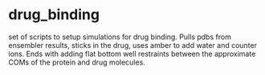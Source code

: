 # drug_binding
set of scripts to setup simulations for drug binding. Pulls pdbs from ensembler results, sticks in the drug, uses amber to add water
and counter ions. Ends with adding flat bottom well restraints between the approximate COMs of the protein and drug molecules. 
